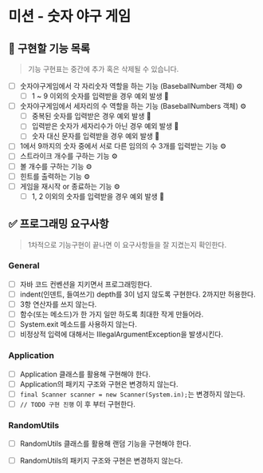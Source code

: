 # 미션 - 숫자 야구 게임

## 🎯 구현할 기능 목록 

> 기능 구현표는 중간에 추가 혹은 삭제될 수 있습니다.  

- [ ] 숫자야구게임에서 각 자리숫자 역할을 하는 기능 (BaseballNumber 객체) ⚙️ 
    - [ ] 1 ~ 9 이외의 숫자를 입력받을 경우 예외 발생 🚨
- [ ] 숫자야구게임에서 세자리의 수 역할을 하는 기능 (BaseballNumbers 객체) ⚙️
    - [ ] 중복된 숫자를 입력받은 경우 예외 발생 🚨 
    - [ ] 입력받은 숫자가 세자리수가 아닌 경우 예외 발생 🚨
    - [ ] 숫자 대신 문자를 입력받을 경우 예외 발생 🚨    
- [ ] 1에서 9까지의 숫자 중에서 서로 다른 임의의 수 3개를 입력받는 기능 ⚙️
- [ ] 스트라이크 개수를 구하는 기능 ⚙️
- [ ] 볼 개수를 구하는 기능  ⚙️
- [ ] 힌트를 출력하는 기능 ⚙️
- [ ] 게임을 재시작 or 종료하는 기능 ⚙️   
    - [ ] 1, 2 이외의 숫자를 입력받을 경우 예외 발생 🚨 

## ✅ 프로그래밍 요구사항
> 1차적으로 기능구현이 끝나면 이 요구사항들을 잘 지켰는지 확인한다. 

### General 
- [ ] 자바 코드 컨벤션을 지키면서 프로그래밍한다.
- [ ] indent(인덴트, 들여쓰기) depth를 3이 넘지 않도록 구현한다. 2까지만 허용한다.
- [ ] 3항 연산자를 쓰지 않는다.
- [ ] 함수(또는 메소드)가 한 가지 일만 하도록 최대한 작게 만들어라.
- [ ] System.exit 메소드를 사용하지 않는다.
- [ ] 비정상적 입력에 대해서는 IllegalArgumentException을 발생시킨다.

### Application 
- [ ] Application 클래스를 활용해 구현해야 한다.
- [ ] Application의 패키지 구조와 구현은 변경하지 않는다.
- [ ] `final Scanner scanner = new Scanner(System.in);`는 변경하지 않는다.
- [ ] `// TODO 구현 진행` 이 후 부터 구현한다.

### RandomUtils
- [ ] RandomUtils 클래스를 활용해 랜덤 기능을 구현해야 한다.
- [ ] RandomUtils의 패키지 구조와 구현은 변경하지 않는다.

